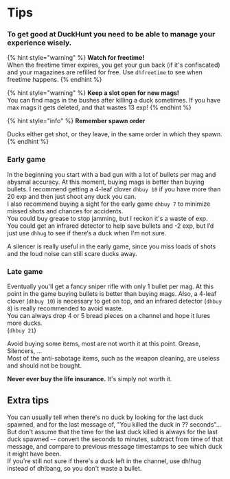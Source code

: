 # Tips

### **To get good at DuckHunt you need to be able to manage your experience wisely.**

{% hint style="warning" %}
**Watch for freetime!**   
When the freetime timer expires, you get your gun back \(if it's confiscated\) and your magazines are refilled for free. Use `dhfreetime`  to see when freetime happens.
{% endhint %}

{% hint style="warning" %}
**Keep a slot open for new mags!**  
You can find mags in the bushes after killing a duck sometimes.  If you have max mags it gets deleted, and that wastes 13 exp!
{% endhint %}

{% hint style="info" %}
**Remember spawn order**

Ducks either get shot, or they leave, in the same order in which they spawn.
{% endhint %}

### **Early game**

In the beginning you start with a bad gun with a lot of bullets per mag and abysmal accuracy. At this moment, buying mags is better than buying bullets. I recommend getting a 4-leaf clover `dhbuy 10` if you have more than 20 exp and then just shoot any duck you can.   
I also recommend buying a sight for the early game `dhbuy 7` to minimize missed shots and chances for accidents.  
You could buy grease to stop jamming, but I reckon it's a waste of exp.  
You could get an infrared detector to help save bullets and -2 exp, but I’d just use `dhhug` to see if there‘s a duck when I'm not sure.

A silencer is really useful in the early game, since you miss loads of shots and the loud noise can still scare ducks away.

### **Late game**

Eventually you'll get a fancy sniper rifle with only 1 bullet per mag. At this point in the game buying bullets is better than buying mags. Also, a 4-leaf clover \(`dhbuy 10`\) is necessary to get on top, and an infrared detector \(`dhbuy 8`\) is really recommended to avoid waste.   
You can always drop 4 or 5 bread pieces on a channel and hope it lures more ducks.   
\(`dhbuy 21`\)

Avoid buying some items, most are not worth it at this point. Grease, Silencers, ...  
Most of the anti-sabotage items, such as the weapon cleaning, are useless and should not be bought.

**Never ever buy the life insurance.** It's simply not worth it.

## Extra tips

You can usually tell when there's no duck by looking for the last duck spawned, and for the last message of, "You killed the duck in ?? seconds"... But don't assume that the time for the last duck killed is always for the last duck spawned -- convert the seconds to minutes, subtract from time of that message, and compare to previous message timestamps to see which duck it might have been.  
 If you're still not sure if there's a duck left in the channel, use dh!hug instead of dh!bang, so you don't waste a bullet.

